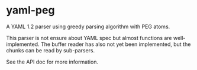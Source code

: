 # yaml-peg

A YAML 1.2 parser using greedy parsing algorithm with PEG atoms.

This parser is not ensure about YAML spec but almost functions are well-implemented.
The buffer reader has also not yet been implemented, but the chunks can be read by sub-parsers.

See the API doc for more information.

